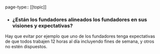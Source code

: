 page-type:: [[topic]]
- ### ¿Están los fundadores alineados los fundadores en sus visiones y expectativas?

Hay que evitar por ejemplo que uno de los fundadores tenga expectativas de que todos trabajen 12 horas al día incluyendo fines de semana, y otros no estén dispuestos. 



